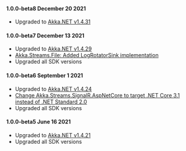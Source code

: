 #### 1.0.0-beta8 December 20 2021 ####
* Upgraded to [Akka.NET v1.4.31](https://github.com/akkadotnet/akka.net/releases/tag/1.4.31)

#### 1.0.0-beta7 December 13 2021 ####
* Upgraded to [Akka.NET v1.4.29](https://github.com/akkadotnet/akka.net/releases/tag/1.4.29)
* [Akka.Streams.File: Added LogRotatorSink implementation](https://github.com/akkadotnet/Alpakka/pull/664)
* Upgraded all SDK versions


#### 1.0.0-beta6 September 1 2021 ####
* Upgraded to [Akka.NET v1.4.24](https://github.com/akkadotnet/akka.net/releases/tag/1.4.24)
* [Change Akka.Streams.SignalR.AspNetCore to target .NET Core 3.1 instead of .NET Standard 2.0](https://github.com/akkadotnet/Alpakka/pull/639)
* Upgraded all SDK versions

#### 1.0.0-beta5 June 16 2021 ####
* Upgraded to [Akka.NET v1.4.21](https://github.com/akkadotnet/akka.net/releases/tag/1.4.21)
* Upgraded all SDK versions
